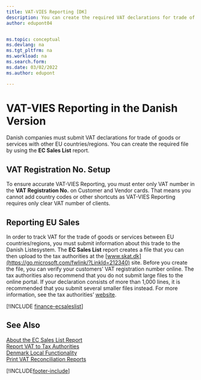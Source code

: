 ```yaml
---
title: VAT-VIES Reporting [DK]
description: You can create the required VAT declarations for trade of goods or services file in the Danish version by using the EC Sales List report.
author: edupont04


ms.topic: conceptual
ms.devlang: na
ms.tgt_pltfrm: na
ms.workload: na
ms.search.form:
ms.date: 03/02/2022
ms.author: edupont

---
```

# VAT-VIES Reporting in the Danish Version

Danish companies must submit VAT declarations for trade of goods or services with other EU countries/regions. You can create the required file by using the **EC Sales List** report.  

## VAT Registration No. Setup

To ensure accurate VAT-VIES Reporting, you must enter only VAT number in the **VAT Registration No.** on Customer and Vendor cards. That means you cannot add country codes or other shortcuts as VAT-VIES Reporting requires only clear VAT number of clients.

## Reporting EU Sales

In order to track VAT for the trade of goods or services between EU countries/regions, you must submit information about this trade to the Danish Listesystem. The **EC Sales List** report creates a file that you can then upload to the tax authorities at the [www.skat.dk](https://go.microsoft.com/fwlink/?LinkId=212340) site. Before you create the file, you can verify your customers’ VAT registration number online. The tax authorities also recommend that you do not submit large files to the online portal. If your declaration consists of more than 1,000 lines, it is recommended that you submit several smaller files instead. For more information, see the tax authorities’ [website](https://www.skat.dk).  

[!INCLUDE [finance-ecsaleslist](../../includes/finance-ecsaleslist.md)]

## See Also

[About the EC Sales List Report](../../finance-how-report-vat.md#ecsaleslist)  
[Report VAT to Tax Authorities](../../finance-how-report-vat.md)  
[Denmark Local Functionality](denmark-local-functionality.md)  
[Print VAT Reconciliation Reports](how-to-print-vat-reconciliation-reports.md)


[!INCLUDE[footer-include](../../includes/footer-banner.md)]

